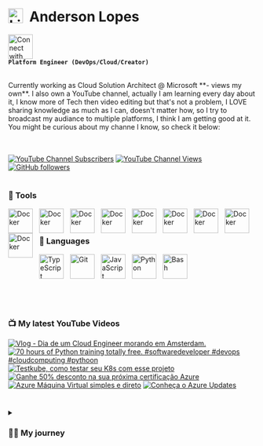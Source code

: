 # <img align="left" alt="Linux" width="30px" style="padding-right:10px;" src="https://cdn.jsdelivr.net/gh/devicons/devicon/icons/linux/linux-original.svg" />  Anderson Lopes

[<img src="https://cdn.jsdelivr.net/gh/devicons/devicon/icons/linkedin/linkedin-original.svg" alt="Connect with me" width="50">](https://www.linkedin.com/in/andersonsoaresl) <br>**`Platform Engineer (DevOps/Cloud/Creator)`**

<br>
Currently working as Cloud Solution Architect @ Microsoft **- views my own**. I also own a YouTube channel, actually I am learning every day about it, I know more of Tech then video editing but that's not a problem, I LOVE sharing knowledge as much as I can, doesn't matter how, so I try to broadcast my audiance to multiple platforms, I think I am getting good at it.
You might be curious about my channe I know, so check it below: <br>
<br><br>

[![YouTube Channel Subscribers](https://img.shields.io/youtube/channel/subscribers/UCqN30hP5vl4F3lUFYXQNkNQ?style=flat-square&link=https%3A%2F%2Fwww.youtube.com%2F%40landudigital%3Fsub_confirmation%3D1)](https://www.youtube.com/@landudigital?sub_confirmation=1)
[![YouTube Channel Views](https://img.shields.io/youtube/channel/views/UCqN30hP5vl4F3lUFYXQNkNQ?style=flat-square)](https://www.youtube.com/@landudigital?sub_confirmation=1)
[![GitHub followers](https://img.shields.io/github/followers/soaand01?style=flat-square&label=GitHub%20followers&color=black)](https://github.com/soaand01?tab=followers)



#
### 🧰 Tools

<img align="left" alt="Docker" width="50px" style="padding-right:10px;" img src="https://cdn.jsdelivr.net/gh/devicons/devicon/icons/kubernetes/kubernetes-plain-wordmark.svg" />
<img align="left" alt="Docker" width="50px" style="padding-right:10px;" src="https://cdn.jsdelivr.net/gh/devicons/devicon/icons/docker/docker-original.svg" />
<img align="left" alt="Docker" width="50px" style="padding-right:10px;" img src="https://cdn.jsdelivr.net/gh/devicons/devicon/icons/azure/azure-original-wordmark.svg" />
<img align="left" alt="Docker" width="50px" style="padding-right:10px;" img src="https://cdn.jsdelivr.net/gh/devicons/devicon/icons/amazonwebservices/amazonwebservices-original-wordmark.svg" />
<img align="left" alt="Docker" width="50px" style="padding-right:10px;" img src="https://cdn.jsdelivr.net/gh/devicons/devicon/icons/github/github-original-wordmark.svg" />
<img align="left" alt="Docker" width="50px" style="padding-right:10px;" img src="https://cdn.jsdelivr.net/gh/devicons/devicon/icons/digitalocean/digitalocean-original-wordmark.svg" />
<img align="left" alt="Docker" width="50px" style="padding-right:10px;" img src="https://cdn.jsdelivr.net/gh/devicons/devicon/icons/terraform/terraform-original-wordmark.svg" />
<img align="left" alt="Docker" width="50px" style="padding-right:10px;" img src="https://cdn.jsdelivr.net/gh/devicons/devicon/icons/argocd/argocd-original-wordmark.svg" />
<img align="left" alt="Docker" width="50px" style="padding-right:10px;" img src="https://cdn.jsdelivr.net/gh/devicons/devicon/icons/vim/vim-original.svg" />
<br><br>



### 🤖 Languages

<img align="left" alt="TypeScript" width="50px" style="padding-right:10px;" src="https://cdn.jsdelivr.net/gh/devicons/devicon/icons/typescript/typescript-plain.svg" />
<img align="left" alt="Git" width="50px" style="padding-right:10px;" src="https://cdn.jsdelivr.net/gh/devicons/devicon/icons/git/git-original.svg" />
<img align="left" alt="JavaScript" width="50px" style="padding-right:10px;" src="https://cdn.jsdelivr.net/gh/devicons/devicon/icons/javascript/javascript-plain.svg" />
<img align="left" alt="Python" width="50px" style="padding-right:10px;" src="https://cdn.jsdelivr.net/gh/devicons/devicon/icons/python/python-plain.svg" />
<img align="left" alt="Bash" width="50px" style="padding-right:10px;" src="https://cdn.jsdelivr.net/gh/devicons/devicon/icons/bash/bash-original.svg" />
<br><br>

#

<br><br>

### 📺 My latest YouTube Videos
<!-- BEGIN YOUTUBE-CARDS -->
[![Vlog - Dia de um Cloud Engineer morando em Amsterdam.](https://ytcards.demolab.com/?id=8B5wb4Kfc4U&title=Vlog+-+Dia+de+um+Cloud+Engineer+morando+em+Amsterdam.&lang=en&timestamp=1714077759&background_color=%230d1117&title_color=%23ffffff&stats_color=%23dedede&max_title_lines=1&width=250&border_radius=5 "Vlog - Dia de um Cloud Engineer morando em Amsterdam.")](https://www.youtube.com/watch?v=8B5wb4Kfc4U)
[![70 hours of Python training totally free.  #softwaredeveloper #devops #cloudcomputing #pythoon](https://ytcards.demolab.com/?id=RwHsbiZF_Qg&title=70+hours+of+Python+training+totally+free.++%23softwaredeveloper+%23devops+%23cloudcomputing+%23pythoon&lang=en&timestamp=1713433877&background_color=%230d1117&title_color=%23ffffff&stats_color=%23dedede&max_title_lines=1&width=250&border_radius=5 "70 hours of Python training totally free.  #softwaredeveloper #devops #cloudcomputing #pythoon")](https://www.youtube.com/watch?v=RwHsbiZF_Qg)
[![Testkube, como testar seu K8s com esse projeto](https://ytcards.demolab.com/?id=UXIuvJGsg0U&title=Testkube%2C+como+testar+seu+K8s+com+esse+projeto&lang=en&timestamp=1712778145&background_color=%230d1117&title_color=%23ffffff&stats_color=%23dedede&max_title_lines=1&width=250&border_radius=5 "Testkube, como testar seu K8s com esse projeto")](https://www.youtube.com/watch?v=UXIuvJGsg0U)
[![Ganhe 50% desconto na sua próxima certificação Azure](https://ytcards.demolab.com/?id=mwYM6P3dIcA&title=Ganhe+50%25+desconto+na+sua+pr%C3%B3xima+certifica%C3%A7%C3%A3o+Azure&lang=en&timestamp=1709916753&background_color=%230d1117&title_color=%23ffffff&stats_color=%23dedede&max_title_lines=1&width=250&border_radius=5 "Ganhe 50% desconto na sua próxima certificação Azure")](https://www.youtube.com/watch?v=mwYM6P3dIcA)
[![Azure Máquina Virtual simples e direto](https://ytcards.demolab.com/?id=1pmoFIH_LAw&title=Azure+M%C3%A1quina+Virtual+simples+e+direto&lang=en&timestamp=1709480269&background_color=%230d1117&title_color=%23ffffff&stats_color=%23dedede&max_title_lines=1&width=250&border_radius=5 "Azure Máquina Virtual simples e direto")](https://www.youtube.com/watch?v=1pmoFIH_LAw)
[![Conheça o Azure Updates](https://ytcards.demolab.com/?id=Wp-7p9Xd3ek&title=Conhe%C3%A7a+o+Azure+Updates&lang=en&timestamp=1709478942&background_color=%230d1117&title_color=%23ffffff&stats_color=%23dedede&max_title_lines=1&width=250&border_radius=5 "Conheça o Azure Updates")](https://www.youtube.com/watch?v=Wp-7p9Xd3ek)
<!-- END YOUTUBE-CARDS -->

#

<details>
 <summary><h3>👨‍💻 My journey</h3></summary>
   Well, my passion for computing started when I was around 11 ~ 13 years old, this is because I started to see my colleagues at school bringing their homework printed nicely very fancy on Monday after they spent the weekeding working on it, I used to see it and I was amazed, but unfortuneately too expensive for my family to afford one by that time. <br><br>
   During this period from 11 untill 15 I was working with my father to help at home and going to school, when I completed 16 years old I managed to get a job in a printer company ( doesn't exist anymore ) I learned how to fix those cannon, hp, zebra ... printers, I used to love it so much, that was the oportunity that I had to touch a computer for testing the printers, great memories.<br>
  So now I was happy that I had a salary and cold help at home and buy my own stuffs, and who knows a computer?! But step by step and I learned from my parents that would be smarter to use the money to pay and join an university rather than buy it now, so, this is what I did, I joineed the Computer Science in 2019, that time I remember that used to pay around 250 brazilian reais, and my salary was 1000, so I had money to pay it, help at home, and save for my laptop which was around 3000 and I was able to save around 200 every month.<br><br>
   Well, I worked in this job untill to complete 18 years old, this is because I volunteered to the Brazilian Army, actually in Brazil when you complete 17 you must "sign up" saying you are about to complete 18, so it might happen that even if you don't want to join the Army, they you will take you anyway, which is not my case, I said I wanted to join since the day one, and it happened, I joined the Army in 2010.<br><br>
   This was most tiresome moment of my life I guess, but also the one where I have so many good memories, I wouldn't change anything, I was still going to the university and the Army at the same time, so it was very tiresome, my salary went from 1000 in the printer company to 500 brazilian reais in the Army, yes, but salary was cut in half and I still needed to pay 250 for the university. *SPOILER* I still didn't have my laptop/computer, but I was able already to use the one from the university whenever I had time.<br><br>
   Life might be hard as a soldier but also can be nice, since I was in the computer science in the university, the army had a program of paying traning to the soldiers, and I asked if they could "pay" me a Linux training, wooow, that was really nice, I did this traininfg, I was amazing 3 weeks.Life kept going in the army for until I saw an advertisement of internship program of a North American company, in Sao Paulo, my city, they were hiring young talents, so I applied and got the internship job, thanks to the Linux traning.<br><br>
   I will summary the rest so in an opportunity of working with me we can talk more, but in this company I worked 8 years, from intership to Senior Platform Engineer, moved to Netherlands, worked as Linu Engineer, SRE, CloudOps, DevOps, took more than 10 certifications and the sky is the limit, let me stop by here.<br><br>
   Drop me a message or let's have a coffee ☕, who knows work together?! :) <br><br>
